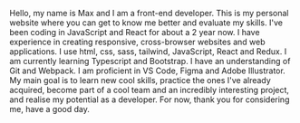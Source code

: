 Hello, my name is Max and I am a front-end developer. 
This is my personal website where you can get to know me better and evaluate my skills.
I've been  coding in JavaScript and React for about a 2 year now. I have experience in creating responsive, cross-browser websites and web applications. I use html, css, sass, tailwind, JavaScript, React and Redux. 
I am currently learning Typescript and Bootstrap. I have an understanding of Git and Webpack. I am proficient in VS Code, Figma and Adobe Illustrator.
My main goal is to learn new cool skills, practice the ones I've already acquired, become part of a cool team and an incredibly interesting project, and realise my potential as a developer.
For now, thank you for considering me, have a good day.
